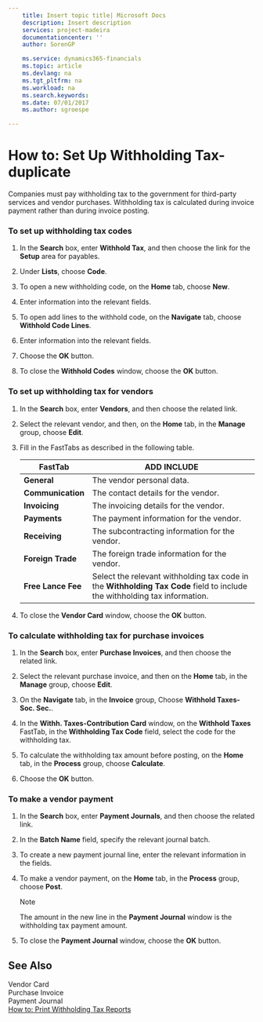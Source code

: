 ```yaml
---
    title: Insert topic title| Microsoft Docs
    description: Insert description
    services: project-madeira
    documentationcenter: ''
    author: SorenGP

    ms.service: dynamics365-financials
    ms.topic: article
    ms.devlang: na
    ms.tgt_pltfrm: na
    ms.workload: na
    ms.search.keywords:
    ms.date: 07/01/2017
    ms.author: sgroespe

---
```

# How to: Set Up Withholding Tax-duplicate
Companies must pay withholding tax to the government for third-party services and vendor purchases. Withholding tax is calculated during invoice payment rather than during invoice posting.  
  
### To set up withholding tax codes  
  
1.  In the **Search** box, enter **Withhold Tax**, and then choose the link for the **Setup** area for payables.  
  
2.  Under **Lists**, choose **Code**.  
  
3.  To open a new withholding code, on the **Home** tab, choose **New**.  
  
4.  Enter information into the relevant fields.  
  
5.  To open add lines to the withhold code, on the **Navigate** tab, choose **Withhold Code Lines**.  
  
6.  Enter information into the relevant fields.  
  
7.  Choose the **OK** button.  
  
8.  To close the **Withhold Codes** window, choose the **OK** button.  
  
### To set up withholding tax for vendors  
  
1.  In the **Search** box, enter **Vendors**, and then choose the related link.  
  
2.  Select the relevant vendor, and then, on the **Home** tab, in the **Manage** group, choose **Edit**.  
  
3.  Fill in the FastTabs as described in the following table.  
  
    |FastTab|ADD INCLUDE<!--[!INCLUDE[bp_tabledescription](../../includes/bp_tabledescription_md.md)]-->|  
    |-------------|---------------------------------------|  
    |**General**|The vendor personal data.|  
    |**Communication**|The contact details for the vendor.|  
    |**Invoicing**|The invoicing details for the vendor.|  
    |**Payments**|The payment information for the vendor.|  
    |**Receiving**|The subcontracting information for the vendor.|  
    |**Foreign Trade**|The foreign trade information for the vendor.|  
    |**Free Lance Fee**|Select the relevant withholding tax code in the **Withholding Tax Code** field to include the withholding tax information.|  
  
4.  To close the **Vendor Card** window, choose the **OK** button.  
  
### To calculate withholding tax for purchase invoices  
  
1.  In the **Search** box, enter **Purchase Invoices**, and then choose the related link.  
  
2.  Select the relevant purchase invoice, and then on the **Home** tab, in the **Manage** group, choose **Edit**.  
  
3.  On the **Navigate** tab, in the **Invoice** group, Choose **Withhold Taxes-Soc. Sec.**.  
  
4.  In the **Withh. Taxes-Contribution Card** window, on the **Withhold Taxes** FastTab, in the **Withholding Tax Code** field, select the code for the withholding tax.  
  
5.  To calculate the withholding tax amount before posting, on the **Home** tab, in the **Process** group, choose **Calculate**.  
  
6.  Choose the **OK** button.  
  
### To make a vendor payment  
  
1.  In the **Search** box, enter **Payment Journals**, and then choose the related link.  
  
2.  In the **Batch Name** field, specify the relevant journal batch.  
  
3.  To create a new payment journal line, enter the relevant information in the fields.  
  
4.  To make a vendor payment, on the **Home** tab, in the **Process** group, choose **Post**.  
  
    > [!NOTE]  
    >  The amount in the new line in the **Payment Journal** window is the withholding tax payment amount.  
  
5.  To close the **Payment Journal** window, choose the **OK** button.  
  
## See Also  
 Vendor Card   
 Purchase Invoice   
 Payment Journal   
 [How to: Print Withholding Tax Reports](../how-to-print-withholding-tax-reports.md)